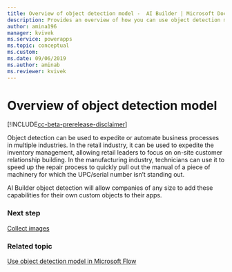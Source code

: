 ```yaml
---
title: Overview of object detection model -  AI Builder | Microsoft Docs
description: Provides an overview of how you can use object detection models in AI Builder to add intelligence to your apps
author: amina196
manager: kvivek
ms.service: powerapps
ms.topic: conceptual
ms.custom: 
ms.date: 09/06/2019
ms.author: aminab
ms.reviewer: kvivek
---
```


# Overview of object detection model

[!INCLUDE[cc-beta-prerelease-disclaimer](./includes/cc-beta-prerelease-disclaimer.md)]

Object detection can be used to expedite or automate business processes in multiple industries. In the retail industry, it can be used to expedite the inventory management, allowing retail leaders to focus on on-site customer relationship building. In the manufacturing industry, technicians can use it to speed up the repair process to quickly pull out the manual of a piece of machinery for which the UPC/serial number isn’t standing out.  

AI Builder object detection will allow companies of any size to add these capabilities for their own custom objects to their apps.

### Next step

[Collect images](collect-images.md)

### Related topic

[Use object detection model in Microsoft Flow](object-detection-model-in-flow.md)
